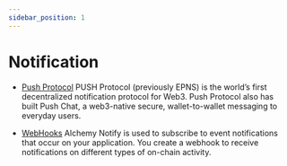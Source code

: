 ```yaml
---
sidebar_position: 1
---
```


# Notification

- [Push Protocol](https://push.org/) PUSH Protocol (previously EPNS) is the world’s first decentralized notification protocol for Web3. Push Protocol also has built Push Chat, a web3-native secure, wallet-to-wallet messaging to everyday users.

- [WebHooks](https://www.alchemy.com/webhooks) Alchemy Notify is used to subscribe to event notifications that occur on your application. You create a webhook to receive notifications on different types of on-chain activity.
